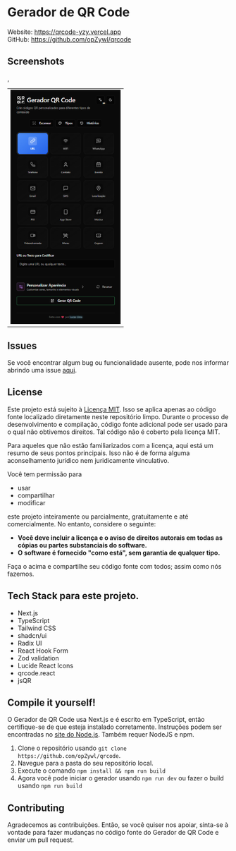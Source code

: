 # Gerador de QR Code

Website: https://qrcode-yzy.vercel.app \
GitHub: https://github.com/opZywl/qrcode

## Screenshots
,
<div align="center">
  <table align="center">
    <tr>
      <td><img src="gh_assets/screenshot-1.png" width="250" alt="1" /></td>
    </tr>
  </table>
</div>


## Issues
Se você encontrar algum bug ou funcionalidade ausente, pode nos informar abrindo uma issue [aqui](https://github.com/opZywl/qrcode/issues).

## License
Este projeto está sujeito à [Licença MIT](LICENSE). Isso se aplica apenas ao código fonte localizado diretamente neste repositório limpo. Durante o processo de desenvolvimento e compilação, código fonte adicional pode ser usado para o qual não obtivemos direitos. Tal código não é coberto pela licença MIT.

Para aqueles que não estão familiarizados com a licença, aqui está um resumo de seus pontos principais. Isso não é de forma alguma aconselhamento jurídico nem juridicamente vinculativo.

Você tem permissão para
- usar
- compartilhar
- modificar

este projeto inteiramente ou parcialmente, gratuitamente e até comercialmente. No entanto, considere o seguinte:

- **Você deve incluir a licença e o aviso de direitos autorais em todas as cópias ou partes substanciais do software.**
- **O software é fornecido "como está", sem garantia de qualquer tipo.**

Faça o acima e compartilhe seu código fonte com todos; assim como nós fazemos.

## Tech Stack para este projeto.
- Next.js
- TypeScript
- Tailwind CSS
- shadcn/ui
- Radix UI
- React Hook Form
- Zod validation
- Lucide React Icons
- qrcode.react
- jsQR

## Compile it yourself!
O Gerador de QR Code usa Next.js e é escrito em TypeScript, então certifique-se de que esteja instalado corretamente. Instruções podem ser encontradas no [site do Node.js](https://nodejs.org/learn/get-started). Também requer NodeJS e npm.
1. Clone o repositório usando `git clone https://github.com/opZywl/qrcode`. 
2. Navegue para a pasta do seu repositório local.
3. Execute o comando `npm install && npm run build`
4. Agora você pode iniciar o gerador usando `npm run dev` ou fazer o build usando `npm run build`

## Contributing

Agradecemos as contribuições. Então, se você quiser nos apoiar, sinta-se à vontade para fazer mudanças no código fonte do Gerador de QR Code e enviar um pull request.
```
